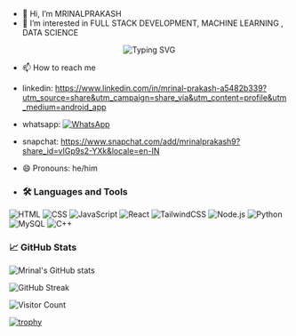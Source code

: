 - 👋 Hi, I’m MRINALPRAKASH
- 👀 I’m interested in FULL STACK DEVELOPMENT, MACHINE LEARNING , DATA SCIENCE 

<p align="center">
  <img src="https://readme-typing-svg.demolab.com?font=Fira+Code&size=26&pause=1000&color=1E90FF&center=true&vCenter=true&width=1000&lines=HI+%F0%9F%91%8B%2C+I+AM+MRINAL+PRAKASH;FULL+STACK+DEVELOPER;MACHINE+LEARNING+%26+JAVA+ENTHUSIAST" alt="Typing SVG" />
</p>






- 📫 How to reach me
-  linkedin: https://www.linkedin.com/in/mrinal-prakash-a5482b339?utm_source=share&utm_campaign=share_via&utm_content=profile&utm_medium=android_app
-  whatsapp:  [![WhatsApp](https://img.shields.io/badge/WhatsApp-Message-green?logo=whatsapp)](https://wa.me/918920380253)
-  snapchat:  https://www.snapchat.com/add/mrinalprakash9?share_id=vIGp9s2-YXk&locale=en-IN
- 😄 Pronouns: he/him

- ### 🛠️ Languages and Tools

![HTML](https://img.shields.io/badge/HTML5-E34F26?style=for-the-badge&logo=html5&logoColor=white)
![CSS](https://img.shields.io/badge/CSS3-1572B6?style=for-the-badge&logo=css3&logoColor=white)
![JavaScript](https://img.shields.io/badge/JavaScript-323330?style=for-the-badge&logo=javascript)
![React](https://img.shields.io/badge/React-20232A?style=for-the-badge&logo=react)
![TailwindCSS](https://img.shields.io/badge/TailwindCSS-38B2AC?style=for-the-badge&logo=tailwind-css)
![Node.js](https://img.shields.io/badge/Node.js-339933?style=for-the-badge&logo=nodedotjs)
![Python](https://img.shields.io/badge/Python-3776AB?style=for-the-badge&logo=python)
![MySQL](https://img.shields.io/badge/MySQL-00758F?style=for-the-badge&logo=mysql)
![C++](https://img.shields.io/badge/C++-00599C?style=for-the-badge&logo=cplusplus&logoColor=white)


### 📈 GitHub Stats

![Mrinal's GitHub stats](https://github-readme-stats.vercel.app/api?username=MRINALPRAKASHFSD&show_icons=true&theme=radical)

![GitHub Streak](https://github-readme-streak-stats.herokuapp.com/?user=MRINALPRAKASHFSD&theme=radical)

![Visitor Count](https://count.getloli.com/get/@MRINALPRAKASHFSD.github.profile?theme=rule34)


[![trophy](https://github-profile-trophy.vercel.app/?username=MRINALPRAKASHFSD&theme=dracula)](https://github.com/ryo-ma/github-profile-trophy)



  

<!---
MRINALPRAKASHFSD/MRINALPRAKASHFSD is a ✨ special ✨ repository because its `README.md` (this file) appears on your GitHub profile.
You can click the Preview link to take a look at your changes.
--->
